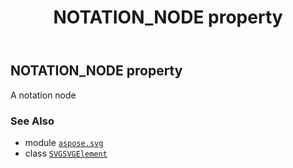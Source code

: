 ﻿---
title: NOTATION_NODE property
second_title: Aspose.SVG for Python via .NET API References
description: 
type: docs
weight: 690
url: /python-net/aspose.svg/svgsvgelement/notation_node/
is_root: false
---

## NOTATION_NODE property


A notation node

### See Also
* module [`aspose.svg`](../../)
* class [`SVGSVGElement`](/svg/python-net/aspose.svg/svgsvgelement)
